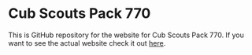 # Cub Scouts Pack 770

This is GitHub repository for the website for Cub Scouts Pack 770. If you want to see the actual website check it out
[here](http://cubscoutspack770.org).
